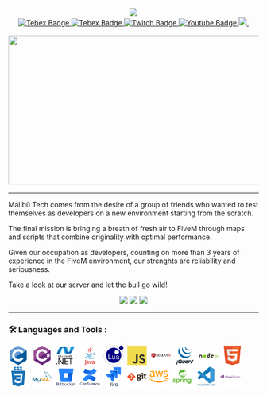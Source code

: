<div id="header" align="center">
  <img src="https://i.imgur.com/CebOcN3.png" width="300"/>
  <div id="badges">
    <a href="https://malibu-tech.tebex.io/">
      <img src="https://img.shields.io/badge/Tebex%20Scripts-blue?style=for-the-badge&logo=Telegraph&logoColor=white" alt="Tebex Badge"/>
    </a>
    <a href="https://iakko-maps.tebex.io/">
      <img src="https://img.shields.io/badge/Tebex%20Maps-blue?style=for-the-badge&logo=Telegraph&logoColor=white" alt="Tebex Badge"/>
    </a>
    <a href="https://www.twitch.tv/malibutech">
      <img src="https://img.shields.io/badge/Twitch-purple?logo=twitch&logoColor=white&style=for-the-badge" alt="Twitch Badge"/>
    </a>
    <a href="https://www.youtube.com/channel/UCryLhBJnX_CCmnaAOfJmdYA">
      <img src="https://img.shields.io/badge/YouTube-red?style=for-the-badge&logo=youtube&logoColor=white" alt="Youtube Badge"/>
    </a>
    <a href="https://discord.gg/tqk3kAEr4f">
      <img src="https://img.shields.io/discord/897197423502450769?style=for-the-badge&logo=discord&labelColor=7289da&logoColor=white&color=2c2f33&label=Discord"/>
    </a>
    <a href="https://ko-fi.com/malibutech">
      <img src="https://img.shields.io/badge/Support%20Us-grey?style=for-the-badge&logo=kofi&logoColor=white" alt=""/>
    </a>
  </div>
    <a href="https://github.com/MalibuTechTeam">
      <img src="https://komarev.com/ghpvc/?username=MalibuTechTeam&style=flat-square&color=blue" alt=""/>
    </a>
</div>

<div align="center">
  <img src="https://media.giphy.com/media/KgFWejP5Dby1G1o9TG/giphy.gif" width="600" height="300"/>
</div>

---

Malibù Tech comes from the desire of a group of friends who wanted to test themselves as developers on a new environment starting from the scratch. 

The final mission is bringing a breath of fresh air to FiveM through maps and scripts that combine originality with optimal performance.

Given our occupation as developers, counting on more than 3 years of experience in the FiveM environment, our strenghts are reliability and seriousness.

Take a look at our server and let the bull go wild!

<div align="center">
  <a href="https://github.com/Moldrok"><img width="45%" src="https://github-readme-stats.vercel.app/api?username=Moldrok&count_private=true&show_icons=true&theme=synthwave"/></a>
  <a href="https://github.com/DarkSide0fTheCode"><img width="45%" src="https://github-readme-stats.vercel.app/api?username=DarkSide0fTheCode&count_private=true&show_icons=true&theme=synthwave"/></a>
  <a href="https://github.com/AndreIakko"><img width="45%" src="https://github-readme-stats.vercel.app/api?username=AndreIakko&count_private=true&show_icons=true&theme=synthwave"/></a>
</div>

---

### :hammer_and_wrench: Languages and Tools :
<div>
  <img src="https://github.com/devicons/devicon/blob/master/icons/c/c-original.svg" title="C" alt="C" width="40" height="40"/>&nbsp;
  <img src="https://github.com/devicons/devicon/blob/master/icons/csharp/csharp-original.svg" title="Csharp" alt="Csharp" width="40" height="40"/>&nbsp;
  <img src="https://github.com/devicons/devicon/blob/master/icons/dot-net/dot-net-original-wordmark.svg" title="DotNet" alt="DotNet" width="40" height="40"/>&nbsp;
  <img src="https://github.com/devicons/devicon/blob/master/icons/java/java-original-wordmark.svg" title="Java" alt="Java" width="40" height="40"/>&nbsp;
  <img src="https://github.com/devicons/devicon/blob/master/icons/lua/lua-original-wordmark.svg" title="Lua" alt="Lua" width="40" height="40"/>&nbsp;
  <img src="https://github.com/devicons/devicon/blob/master/icons/javascript/javascript-original.svg" title="JavaScript" alt="JavaScript" width="40" height="40"/>&nbsp;
  <img src="https://github.com/devicons/devicon/blob/master/icons/angularjs/angularjs-original-wordmark.svg" title="AngularJS" alt="AngularJS" width="40" height="40"/>&nbsp;
  <img src="https://github.com/devicons/devicon/blob/master/icons/jquery/jquery-original-wordmark.svg" title="Jquery" alt="Jquery" width="40" height="40"/>&nbsp;
  <img src="https://github.com/devicons/devicon/blob/master/icons/nodejs/nodejs-original-wordmark.svg" title="NodeJS" alt="NodeJS" width="40" height="40"/>&nbsp;
  <img src="https://github.com/devicons/devicon/blob/master/icons/html5/html5-original.svg" title="HTML5" alt="HTML" width="40" height="40"/>&nbsp;
  <img src="https://github.com/devicons/devicon/blob/master/icons/css3/css3-plain-wordmark.svg"  title="CSS3" alt="CSS" width="40" height="40"/>&nbsp;
  <img src="https://github.com/devicons/devicon/blob/master/icons/mysql/mysql-original-wordmark.svg" title="MySQL"  alt="MySQL" width="40" height="40"/>&nbsp;  
  <img src="https://github.com/devicons/devicon/blob/master/icons/bitbucket/bitbucket-original-wordmark.svg" title="BitBucket" alt="BitBucket" width="40" height="40"/>&nbsp;
  <img src="https://github.com/devicons/devicon/blob/master/icons/confluence/confluence-original-wordmark.svg" title="Confluence" alt="Confluence" width="40" height="40"/>&nbsp;
  <img src="https://github.com/devicons/devicon/blob/master/icons/jira/jira-original-wordmark.svg" title="Jira" alt="Jira" width="40" height="40"/>&nbsp;
  <img src="https://github.com/devicons/devicon/blob/master/icons/git/git-original-wordmark.svg" title="Git" **alt="Git" width="40" height="40"/>
  <img src="https://github.com/devicons/devicon/blob/master/icons/amazonwebservices/amazonwebservices-plain-wordmark.svg" title="AWS" alt="AWS" width="40" height="40"/>&nbsp;
  <img src="https://github.com/devicons/devicon/blob/master/icons/spring/spring-original-wordmark.svg" title="Spring" alt="Spring" width="40" height="40"/>&nbsp;
  <img src="https://github.com/devicons/devicon/blob/master/icons/vscode/vscode-original-wordmark.svg" title="VSCode" alt="VSCode" width="40" height="40"/>&nbsp;
  <img src="https://github.com/devicons/devicon/blob/master/icons/visualstudio/visualstudio-plain-wordmark.svg" title="VisualStudio" alt="VisualStudio" width="40" height="40"/>&nbsp;
</div>
